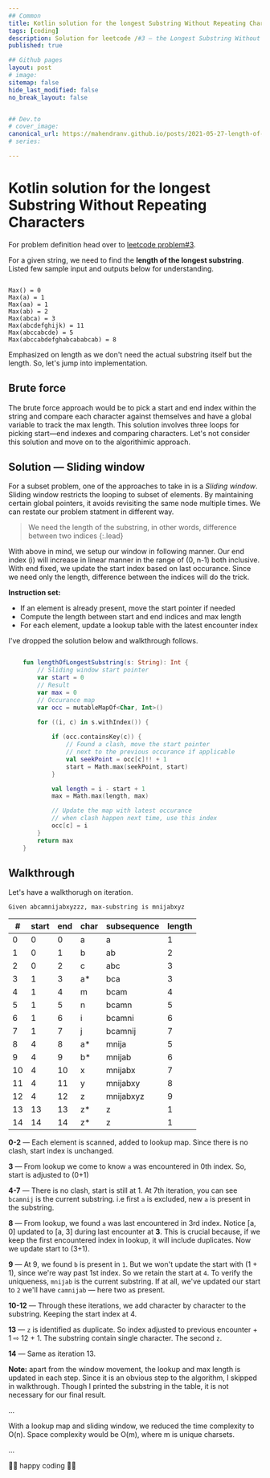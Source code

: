 ```yaml
---
## Common
title: Kotlin solution for the longest Substring Without Repeating Characters
tags: [coding]
description: Solution for leetcode /#3 — the Longest Substring Without Repeating Characters
published: true

## Github pages
layout: post
# image: 
sitemap: false
hide_last_modified: false
no_break_layout: false


## Dev.to
# cover_image: 
canonical_url: https://mahendranv.github.io/posts/2021-05-27-length-of-substring/
# series:

---
```

# Kotlin solution for the longest Substring Without Repeating Characters

For problem definition head over to [leetcode problem#3](https://leetcode.com/problems/longest-substring-without-repeating-characters/).

For a given string, we need to find the **length of the longest substring**. Listed few sample input and outputs below for understanding.

```

Max() = 0
Max(a) = 1
Max(aa) = 1
Max(ab) = 2
Max(abca) = 3
Max(abcdefghijk) = 11
Max(abccabcde) = 5
Max(abccabdefghabcababcab) = 8

```

Emphasized on length as we don't need the actual substring itself but the length. So, let's jump into implementation. 

## Brute force
The brute force approach would be to pick a start and end index within the string and compare each character against themselves and have a global variable to track the max length. This solution involves three loops for picking start—end indexes and comparing characters. Let's not consider this solution and move on to the algorithimic approach.

## Solution — Sliding window
For a subset problem, one of the approaches to take in is a *Sliding window*. Sliding window restricts the looping to subset of elements. By maintaining certain global pointers, it avoids revisiting the same node multiple times. We can restate our problem statment in different way.

> We need the length of the substring, in other words, difference between two indices
{:.lead}

With above in mind, we setup our window in following manner. Our end index (i) will increase in linear manner in the range of (0, n-1) both inclusive. With end fixed, we update the start index based on last occurance. Since we need only the length, difference between the indices will do the trick. 


**Instruction set:**
- If an element is already present, move the start pointer if needed
- Compute the length between start and end indices and max length
- For each element, update a lookup table with the latest encounter index


I've dropped the solution below and walkthrough follows. 

```kotlin

    fun lengthOfLongestSubstring(s: String): Int {
        // Sliding window start pointer
        var start = 0
        // Result
        var max = 0
        // Occurance map
        var occ = mutableMapOf<Char, Int>()
        
        for ((i, c) in s.withIndex()) {

            if (occ.containsKey(c)) {
                // Found a clash, move the start pointer 
                // next to the previous occurance if applicable
                val seekPoint = occ[c]!! + 1
                start = Math.max(seekPoint, start)
            }

            val length = i - start + 1
            max = Math.max(length, max)

            // Update the map with latest occurance
            // when clash happen next time, use this index
            occ[c] = i
        }
        return max
    }

```

## Walkthrough

Let's have a walkthorugh on iteration. 
```
Given abcamnijabxyzzz, max-substring is mnijabxyz
```

| #   | start | end | char | subsequence | length |
| --- | ----- | --- | ---- | ----------- | ------ |
| 0   | 0     | 0   | a    | a           | 1      |
| 1   | 0     | 1   | b    | ab          | 2      |
| 2   | 0     | 2   | c    | abc         | 3      |
| 3   | 1     | 3   | a*   | bca         | 3      |
| 4   | 1     | 4   | m    | bcam        | 4      |
| 5   | 1     | 5   | n    | bcamn       | 5      |
| 6   | 1     | 6   | i    | bcamni      | 6      |
| 7   | 1     | 7   | j    | bcamnij     | 7      |
| 8   | 4     | 8   | a*   | mnija       | 5      |
| 9   | 4     | 9   | b*   | mnijab      | 6      |
| 10  | 4     | 10  | x    | mnijabx     | 7      |
| 11  | 4     | 11  | y    | mnijabxy    | 8      |
| 12  | 4     | 12  | z    | mnijabxyz   | 9      |
| 13  | 13    | 13  | z*   | z           | 1      |
| 14  | 14    | 14  | z*   | z           | 1      |

**0-2** — Each element is scanned, added to lookup map. Since there is no clash, start index is unchanged.

**3** — From lookup we come to know `a` was encountered in 0th index. So, start is adjusted to (0+1)

**4-7** — There is no clash, start is still at 1. At 7th iteration, you can see `bcamnij` is the current substring. i.e first `a` is excluded, new `a` is present in the substring.

**8** — From lookup, we found `a` was last encountered in 3rd index. Notice [a, 0] updated to [a, 3] during last encounter at **3**. This is crucial because, if we keep the first encountered index in lookup, it will include duplicates. Now we update start to (3+1).

**9** — At 9, we found `b` is present in `1`. But we won't update the start with (1 + 1), since we're way past 1st index. So we retain the start at `4`. To verify the uniqueness, `mnijab` is the current substring. If at all, we've updated our start to `2` we'll have `camnijab` — here two `a`s present.

**10-12** — Through these iterations, we add character by character to the substring. Keeping the start index at 4. 

**13** — `z` is identified as duplicate. So index adjusted to previous encounter + 1 ⇨ 12 + 1. The substring contain single character. The second `z`.

**14** — Same as iteration 13.

**Note:** apart from the window movement, the lookup and max length is updated in each step. Since it is an obvious step to the algorithm, I skipped in walkthrough. Though I printed the substring in the table, it is not necessary for our final result.

...

With a lookup map and sliding window, we reduced the time complexity to O(n). Space complexity would be O(m), where m is unique charsets.

...

👨‍💻 happy coding 👩‍💻
